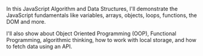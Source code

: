 In this JavaScript Algorithm and Data Structures, I'll demonstrate the JavaScript fundamentals like variables, arrays, objects, loops, functions, the DOM and more.

I'll also show about Object Oriented Programming (OOP), Functional Programming, algorithmic thinking, how to work with local storage, and how to fetch data using an API.
